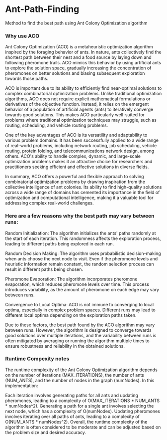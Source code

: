 # Ant-Path-Finding
Method to find the best path using Ant Colony Optimization algorithm 

### Why use ACO 
Ant Colony Optimization (ACO) is a metaheuristic optimization algorithm inspired by the foraging behavior of ants. In nature, ants collectively find the shortest path between their nest and a food source by laying down and following pheromone trails. ACO mimics this behavior by using artificial ants to explore the solution space, gradually increasing the concentration of pheromones on better solutions and biasing subsequent exploration towards those paths.

ACO is important due to its ability to efficiently find near-optimal solutions to complex combinatorial optimization problems. Unlike traditional optimization algorithms, ACO does not require explicit mathematical formulations or derivatives of the objective function. Instead, it relies on the emergent behavior of a population of artificial agents (ants) to iteratively converge towards good solutions. This makes ACO particularly well-suited for problems where traditional optimization techniques may struggle, such as routing, scheduling, and vehicle routing problems.

One of the key advantages of ACO is its versatility and adaptability to various problem domains. It has been successfully applied to a wide range of real-world problems, including network routing, job scheduling, vehicle routing, protein folding, and telecommunications network design, among others. ACO's ability to handle complex, dynamic, and large-scale optimization problems makes it an attractive choice for researchers and practitioners seeking efficient and effective solutions in diverse fields.

In summary, ACO offers a powerful and flexible approach to solving combinatorial optimization problems by drawing inspiration from the collective intelligence of ant colonies. Its ability to find high-quality solutions across a wide range of domains has cemented its importance in the field of optimization and computational intelligence, making it a valuable tool for addressing complex real-world challenges.



### Here are a few reasons why the best path may vary between runs:

Random Initialization: The algorithm initializes the ants' paths randomly at the start of each iteration. This randomness affects the exploration process, leading to different paths being explored in each run.

Random Decision Making: The algorithm uses probabilistic decision-making when ants choose the next node to visit. Even if the pheromone levels and heuristic information remain constant, the random selection process can result in different paths being chosen.

Pheromone Evaporation: The algorithm incorporates pheromone evaporation, which reduces pheromone levels over time. This process introduces variability, as the amount of pheromone on each edge may vary between runs.

Convergence to Local Optima: ACO is not immune to converging to local optima, especially in complex problem spaces. Different runs may lead to different local optima depending on the exploration paths taken.

Due to these factors, the best path found by the ACO algorithm may vary between runs. However, the algorithm is designed to converge towards good solutions over multiple iterations, and the variability between runs is often mitigated by averaging or running the algorithm multiple times to ensure robustness and reliability in the obtained solutions.


### Runtime Compexity notes
The runtime complexity of the Ant Colony Optimization algorithm depends on the number of iterations (MAX_ITERATIONS), the number of ants (NUM_ANTS), and the number of nodes in the graph (numNodes). In this implementation:

Each iteration involves generating paths for all ants and updating pheromones, leading to a complexity of O(MAX_ITERATIONS * NUM_ANTS * numNodes^2).
Generating a path for a single ant involves selecting the next node, which has a complexity of O(numNodes).
Updating pheromones involves iterating over all paths of ants, leading to a complexity of O(NUM_ANTS * numNodes^2).
Overall, the runtime complexity of the algorithm is often considered to be moderate and can be adjusted based on the problem size and desired accuracy.
